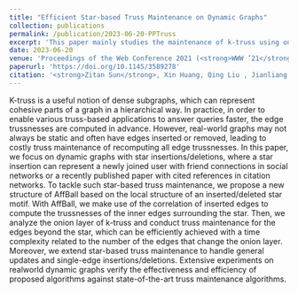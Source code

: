 ```yaml
---
title: "Efficient Star-based Truss Maintenance on Dynamic Graphs"
collection: publications
permalink: /publication/2023-06-20-PPTruss
excerpt: 'This paper mainly studies the maintenance of k-truss using onion layers on dynamic graphs, which enables updates on large graphs to be completed in a short time.'
date: 2023-06-20
venue: 'Proceedings of the Web Conference 2021 (<strong>WWW ’21</strong>)'
paperurl: 'https://doi.org/10.1145/3589278'
citation: '<strong>Zitan Sun</strong>, Xin Huang, Qing Liu , Jianliang Xu, “Efficient Star-based Truss Maintenance on Dynamic Graphs”, Proceedings of the ACM on Management of Data (SIGMOD ’23), Vol. 1, No. 2.'
---
```


K-truss is a useful notion of dense subgraphs, which can represent cohesive parts of a graph in a hierarchical way.
In practice, in order to enable various truss-based applications to answer queries faster, the edge trussnesses
are computed in advance. However, real-world graphs may not always be static and often have edges inserted
or removed, leading to costly truss maintenance of recomputing all edge trussnesses. In this paper, we focus
on dynamic graphs with star insertions/deletions, where a star insertion can represent a newly joined user
with friend connections in social networks or a recently published paper with cited references in citation
networks. To tackle such star-based truss maintenance, we propose a new structure of AffBall based on the
local structure of an inserted/deleted star motif. With AffBall, we make use of the correlation of inserted edges
to compute the trussnesses of the inner edges surrounding the star. Then, we analyze the onion layer of k-truss
and conduct truss maintenance for the edges beyond the star, which can be efficiently achieved with a time
complexity related to the number of the edges that change the onion layer. Moreover, we extend star-based truss
maintenance to handle general updates and single-edge insertions/deletions. Extensive experiments on realworld
dynamic graphs verify the effectiveness and efficiency of proposed algorithms against state-of-the-art
truss maintenance algorithms.

